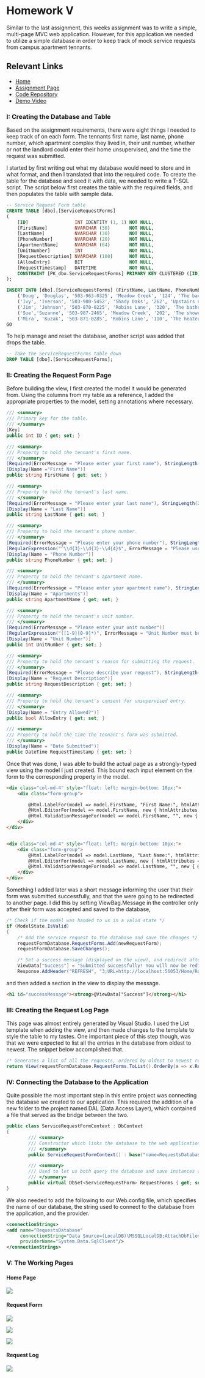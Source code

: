 # **Homework V**

Similar to the last assignment, this weeks assignment was to write a simple, multi-page MVC web application. However, for this application we needed to utilize a simple database in order to keep track of mock service requests from campus apartment tennants.

## **Relevant Links**
- [Home](https://brockv.github.io/)
- [Assignment Page](http://www.wou.edu/~morses/classes/cs46x/assignments/HW5_1819.html)
- [Code Repository](https://github.com/brockv/brockv.github.io/tree/master/CS460/HWK5/Homework5)
- [Demo Video](https://www.youtube.com/watch?v=vN2k-Gze3Vo&feature=youtu.be)

### **I: Creating the Database and Table**

Based on the assignment requirements, there were eight things I needed to keep track of on each form. The tennants first name, last name, phone number, which apartment complex they lived in, their unit number, whether or not the landlord could enter their home unsupervised, and the time the request was submitted.

I started by first writing out what my database would need to store and in what format, and then I translated that into the required code. To create the table for the database and seed it with data, we needed to write a T-SQL script. The script below first creates the table with the required fields, and then populates the table with sample data.

```sql
-- Service Request Form table
CREATE TABLE [dbo].[ServiceRequestForms]
(
    [ID]                 INT IDENTITY (1, 1) NOT NULL,
    [FirstName]          NVARCHAR (30)		 NOT NULL,
    [LastName]           NVARCHAR (30)		 NOT NULL,
    [PhoneNumber]        NVARCHAR (20)		 NOT NULL,
    [ApartmentName]      NVARCHAR (64)		 NOT NULL,
    [UnitNumber]         INT				 NOT NULL,
    [RequestDescription] NVARCHAR (100)		 NOT NULL,
	[AllowEntry]         BIT	             NOT NULL,
    [RequestTimestamp]   DATETIME			 NOT NULL,
    CONSTRAINT [PK_dbo.ServiceRequestForms] PRIMARY KEY CLUSTERED ([ID] ASC)
);

INSERT INTO [dbo].[ServiceRequestForms] (FirstName, LastName, PhoneNumber, ApartmentName, UnitNumber, RequestDescription, AllowEntry, RequestTimestamp) VALUES
	('Doug', 'Douglas', '503-963-0325', 'Meadow Creek', '124', 'The backdoor is stuck shut.', '1', '2018/04/26 01:54:47 PM'),
	('Ivy', 'Iverson', '503-980-5452', 'Shady Oaks', '262', 'Upstairs neighbors are too loud after quiet hours.', '0', '2018/07/06 08:17:36 AM'),
	('Jim', 'Johnson', '503-870-0225', 'Robins Lane', '320', 'The bathroom faucet wont stop leaking', '1', '2018/08/16 11:44:47 PM'),
	('Sue','Suzanne', '503-987-2465', 'Meadow Creek', '202', 'The shower head in the main bathroom is broken.', '0', '2018/10/03 08:22:56 AM'),
	('Mira', 'Kuzak', '503-871-0285', 'Robins Lane', '110', 'The heaters in the bedrooms wont turn on.', '1', '2018/10/18 07:44:27 PM')
GO
```
To help manage and reset the database, another script was added that drops the table.

```sql
-- Take the ServiceRequestForms table down
DROP TABLE [dbo].[ServiceRequestForms];
```

### **II: Creating the Request Form Page**

Before building the view, I first created the model it would be generated from. Using the columns from my table as a reference, I added the appropriate properties to the model, setting annotations where necessary.

```c#
/// <summary>
/// Primary key for the table.
/// </summary>
[Key]
public int ID { get; set; }

/// <summary>
/// Property to hold the tennant's first name.
/// </summary>
[Required(ErrorMessage = "Please enter your first name"), StringLength(20)]
[Display(Name ="First Name")]
public string FirstName { get; set; }

/// <summary>
/// Property to hold the tennant's last name.
/// </summary>
[Required(ErrorMessage = "Please enter your last name"), StringLength(20)]
[Display(Name = "Last Name")]
public string LastName { get; set; }

/// <summary>
/// Property to hold the tennant's phone number.
/// </summary>
[Required(ErrorMessage = "Please enter your phone number"), StringLength(20)]
[RegularExpression("^\\d{3}-\\d{3}-\\d{4}$", ErrorMessage = "Please use the format: ###-###-####")]
[Display(Name = "Phone Number")]
public string PhoneNumber { get; set; }

/// <summary>
/// Property to hold the tennant's apartment name.
/// </summary>
[Required(ErrorMessage = "Please enter your apartment name"), StringLength(20)]
[Display(Name = "Apartments")]
public string ApartmentName { get; set; }

/// <summary>
/// Property to hold the tennant's unit number.
/// </summary>
[Required(ErrorMessage = "Please enter your unit number")]
[RegularExpression("([1-9][0-9]*)", ErrorMessage = "Unit Number must be positive")]
[Display(Name = "Unit Number")]
public int UnitNumber { get; set; }

/// <summary>
/// Property to hold the tennant's reason for submitting the request.
/// </summary>
[Required(ErrorMessage = "Please describe your request"), StringLength(250)]
[Display(Name = "Request Description")]
public string RequestDescription { get; set; }

/// <summary>
/// Property to hold the tennant's consent for unsupervised entry.
/// </summary>
[Display(Name = "Entry Allowed?")]
public bool AllowEntry { get; set; }

/// <summary>
/// Property to hold the time the tennant's form was submitted.
/// </summary>
[Display(Name = "Date Submitted")]
public DateTime RequestTimestamp { get; set; }
```

Once that was done, I was able to build the actual page as a strongly-typed view using the model I just created. This bound each input element on the form to the corresponding property in the model.

```html
<div class="col-md-4" style="float: left; margin-bottom: 10px;">
    <div class="form-group">

        @Html.LabelFor(model => model.FirstName, "First Name:", htmlAttributes: new { @class = "control-label" })
        @Html.EditorFor(model => model.FirstName, new { htmlAttributes = new { @class = "form-control" } })
        @Html.ValidationMessageFor(model => model.FirstName, "", new { @class = "text-danger" })
    </div>
</div>


<div class="col-md-4" style="float: left; margin-bottom: 10px;">
    <div class="form-group">
        @Html.LabelFor(model => model.LastName, "Last Name:", htmlAttributes: new { @class = "control-label" })
        @Html.EditorFor(model => model.LastName, new { htmlAttributes = new { @class = "form-control" } })
        @Html.ValidationMessageFor(model => model.LastName, "", new { @class = "text-danger" })
    </div>
</div>
```

Something I added later was a short message informing the user that their form was submitted successfully, and that the were going to be redirected to another page. I did this by setting ViewBag.Message in the controller only after their form was accepted and saved to the database, 

```c#
/* Check if the model was handed to us in a valid state */
if (ModelState.IsValid)
{
    /* Add the service request to the database and save the changes */
    requestFormDatabase.RequestForms.Add(newRequestForm);
    requestFormDatabase.SaveChanges();

    /* Set a success message (displayed on the view), and redirect after a short delay */
    ViewData["Success"] = "Submitted successfully! You will now be redirected...";
    Response.AddHeader("REFRESH", "3;URL=http://localhost:56053/Home/RequestLog");
```

and then added a section in the view to display the message.

```html
<h1 id="successMessage"><strong>@ViewData["Success"]</strong></h1>
```

### **III: Creating the Request Log Page**

This page was almost entirely generated by Visual Studio. I used the List template when adding the view, and then made changes to the template to style the table to my tastes. One important  piece of this step though, was that we were expected to list all the entries in the database from oldest to newest. The snippet below accomplished that.

```c#
/* Generates a list of all the requests, ordered by oldest to newest request */
return View(requestFormDatabase.RequestForms.ToList().OrderBy(x => x.RequestTimestamp));
```

### **IV: Connecting the Database to the Application**

Quite possible the most important step in this entire project was connecting the database we created to our application. This required the addition of a new folder to the project named DAL (Data Access Layer), which contained a file that served as the bridge between the two.

```c#
public class ServiceRequestFormContext : DbContext
{
        /// <summary>
        /// Constructor which links the database to the web application
        /// </summary>
        public ServiceRequestFormContext() : base("name=RequestsDatabase") { }

        /// <summary>
        /// Used to let us both query the database and save instances of it.
        /// </summary>
        public virtual DbSet<ServiceRequestForm> RequestForms { get; set; }
}
```

We also needed to add the following to our Web.config file, which specifies the name of our database, the string used to connect to the database from the application, and the provider.

```xml
<connectionStrings>
<add name="RequestsDatabase"
     connectionString="Data Source=(LocalDB)\MSSQLLocalDB;AttachDbFilename=C:\Users\vance\Documents\School\CS460\brockv.github.io\CS460\HWK5\Homework5\Homework5\App_Data\RequestsDatabase.mdf;Integrated Security=True"
     providerName="System.Data.SqlClient"/>
</connectionStrings>
```

### **V: The Working Pages**

#### **Home Page**

![](images/homepage.PNG?raw=true)

#### **Request Form**

![](images/requestform_one.PNG?raw=true)

![](images/requestform_two.PNG?raw=true)

![](images/requestform_three.PNG?raw=true)


#### **Request Log**

![](images/requestlog.PNG?raw=true)

